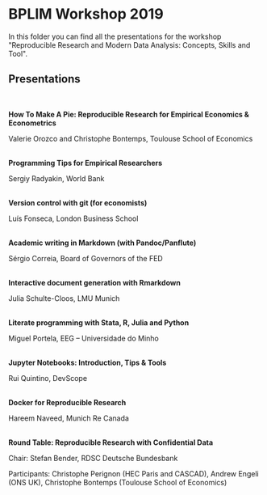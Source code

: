 # BPLIM Workshop 2019

In this folder you can find all the presentations for the workshop "Reproducible Research and Modern Data Analysis: Concepts, Skills and Tool".

## Presentations

<br/>

**How To Make A Pie: Reproducible Research for Empirical Economics & Econometrics**

Valerie Orozco and Christophe Bontemps, Toulouse School of Economics<br/><br/>

**Programming Tips for Empirical Researchers**

Sergiy Radyakin, World Bank<br/><br/>

**Version control with git (for economists)**

Luís Fonseca, London Business School<br/><br/>

**Academic writing in Markdown (with Pandoc/Panflute)**

Sérgio Correia, Board of Governors of the FED<br/><br/>

**Interactive document generation with Rmarkdown**

Julia Schulte-Cloos, LMU Munich<br/><br/>

**Literate programming with Stata, R, Julia and Python**

Miguel Portela, EEG – Universidade do Minho<br/><br/>

**Jupyter Notebooks: Introduction, Tips & Tools**

Rui Quintino, DevScope<br/><br/>

**Docker for Reproducible Research**

Hareem Naveed, Munich Re Canada<br/><br/>

**Round Table: Reproducible Research with Confidential Data**

Chair: Stefan Bender, RDSC Deutsche Bundesbank

Participants:
Christophe Perignon (HEC Paris and CASCAD), Andrew Engeli (ONS UK), Christophe Bontemps (Toulouse School of Economics)

